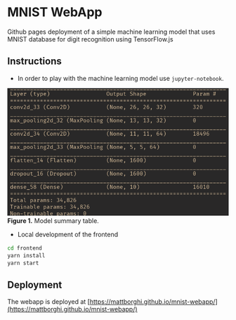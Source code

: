 # MNIST WebApp

Github pages deployment of a simple machine learning model that uses MNIST database for digit recognition using TensorFlow.js

## Instructions

- In order to play with the machine learning model use `jupyter-notebook`.

![image](./assets/img/model.png)
**Figure 1.** Model summary table. 

- Local development of the frontend

```sh
cd frontend
yarn install
yarn start
```

## Deployment

The webapp is deployed at [https://mattborghi.github.io/mnist-webapp/](https://mattborghi.github.io/mnist-webapp/)
